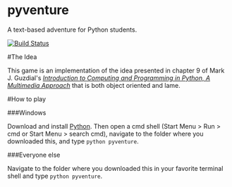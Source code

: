 pyventure
=========

A text-based adventure for Python students.

[![Build Status](https://secure.travis-ci.org/amullins83/pyventure.png)](http://travis-ci.org/amullins83/pyventure)

#The Idea

This game is an implementation of the idea presented in chapter 9 of Mark J. Guzdial's [*Introduction to Computing and Programming in Python, A Multimedia Approach*](http://www.pearsonhighered.com/educator/product/Introduction-to-Computing-and-Programming-in-Python/9780132923514.page) that is both object oriented and lame.

#How to play

###Windows

Download and install [Python](http://python.org). Then open a cmd shell (Start Menu > Run > cmd or Start Menu > search cmd), navigate to the folder where you downloaded this, and type `python pyventure`.

###Everyone else

Navigate to the folder where you downloaded this in your favorite terminal shell and type `python pyventure`.
